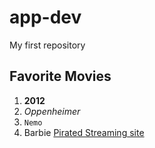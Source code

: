 # app-dev
My first repository
## Favorite Movies
1. **2012**
2. *Oppenheimer*
3. `Nemo`
4. Barbie
[Pirated Streaming site](y2mate.com)


